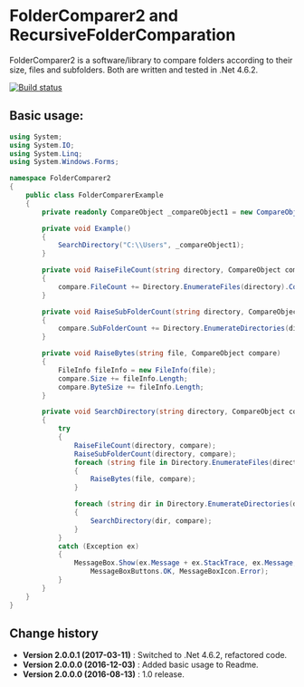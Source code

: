 FolderComparer2 and RecursiveFolderComparation
==============================================

FolderComparer2 is a software/library to compare folders according to their size, files and subfolders.
Both are written and tested in .Net 4.6.2.

[![Build status](https://ci.appveyor.com/api/projects/status/6qqhjk6pia7nvn67?svg=true)](https://ci.appveyor.com/project/SeppPenner/foldercomparer2)

## Basic usage:
```csharp
using System;
using System.IO;
using System.Linq;
using System.Windows.Forms;

namespace FolderComparer2
{
    public class FolderComparerExample
    {
        private readonly CompareObject _compareObject1 = new CompareObject(1);

        private void Example()
        {
            SearchDirectory("C:\\Users", _compareObject1);
        }

        private void RaiseFileCount(string directory, CompareObject compare)
        {
            compare.FileCount += Directory.EnumerateFiles(directory).Count();
        }

        private void RaiseSubFolderCount(string directory, CompareObject compare)
        {
            compare.SubFolderCount += Directory.EnumerateDirectories(directory).Count();
        }

        private void RaiseBytes(string file, CompareObject compare)
        {
            FileInfo fileInfo = new FileInfo(file);
            compare.Size += fileInfo.Length;
            compare.ByteSize += fileInfo.Length;
        }

        private void SearchDirectory(string directory, CompareObject compare)
        {
            try
            {
                RaiseFileCount(directory, compare);
                RaiseSubFolderCount(directory, compare);
                foreach (string file in Directory.EnumerateFiles(directory))
                {
                    RaiseBytes(file, compare);
                }

                foreach (string dir in Directory.EnumerateDirectories(directory))
                {
                    SearchDirectory(dir, compare);
                }
            }
            catch (Exception ex)
            {
                MessageBox.Show(ex.Message + ex.StackTrace, ex.Message,
                    MessageBoxButtons.OK, MessageBoxIcon.Error);
            }
        }
    }
}
```

Change history
--------------

* **Version 2.0.0.1 (2017-03-11)** : Switched to .Net 4.6.2, refactored code.
* **Version 2.0.0.0 (2016-12-03)** : Added basic usage to Readme.
* **Version 2.0.0.0 (2016-08-13)** : 1.0 release.
